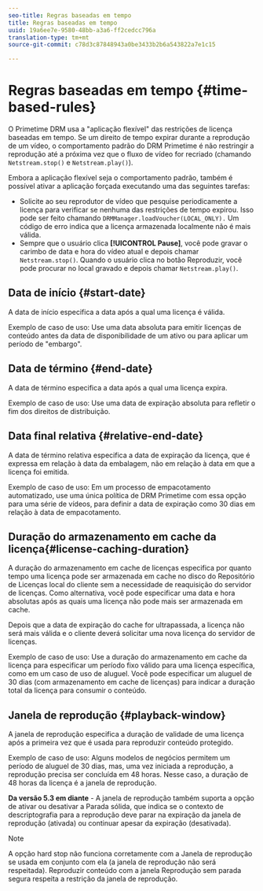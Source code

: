 ```yaml
---
seo-title: Regras baseadas em tempo
title: Regras baseadas em tempo
uuid: 19a6ee7e-9580-48bb-a3a6-ff2cedcc796a
translation-type: tm+mt
source-git-commit: c78d3c87848943a0be3433b2b6a543822a7e1c15

---
```



# Regras baseadas em tempo {#time-based-rules}

O Primetime DRM usa a &quot;aplicação flexível&quot; das restrições de licença baseadas em tempo. Se um direito de tempo expirar durante a reprodução de um vídeo, o comportamento padrão do DRM Primetime é não restringir a reprodução até a próxima vez que o fluxo de vídeo for recriado (chamando `Netstream.stop()` e `Netstream.play()`).

Embora a aplicação flexível seja o comportamento padrão, também é possível ativar a aplicação forçada executando uma das seguintes tarefas:

* Solicite ao seu reprodutor de vídeo que pesquise periodicamente a licença para verificar se nenhuma das restrições de tempo expirou. Isso pode ser feito chamando `DRMManager.loadVoucher(LOCAL_ONLY).` Um código de erro indica que a licença armazenada localmente não é mais válida.
* Sempre que o usuário clica **[!UICONTROL Pause]**, você pode gravar o carimbo de data e hora do vídeo atual e depois chamar `Netstream.stop()`. Quando o usuário clica no botão Reproduzir, você pode procurar no local gravado e depois chamar `Netstream.play()`.

## Data de início {#start-date}

A data de início especifica a data após a qual uma licença é válida.

Exemplo de caso de uso: Use uma data absoluta para emitir licenças de conteúdo antes da data de disponibilidade de um ativo ou para aplicar um período de &quot;embargo&quot;.

## Data de término {#end-date}

A data de término especifica a data após a qual uma licença expira.

Exemplo de caso de uso: Use uma data de expiração absoluta para refletir o fim dos direitos de distribuição.

## Data final relativa {#relative-end-date}

A data de término relativa especifica a data de expiração da licença, que é expressa em relação à data da embalagem, não em relação à data em que a licença foi emitida.

Exemplo de caso de uso: Em um processo de empacotamento automatizado, use uma única política de DRM Primetime com essa opção para uma série de vídeos, para definir a data de expiração como 30 dias em relação à data de empacotamento.

## Duração do armazenamento em cache da licença{#license-caching-duration}

A duração do armazenamento em cache de licenças especifica por quanto tempo uma licença pode ser armazenada em cache no disco do Repositório de Licenças local do cliente sem a necessidade de reaquisição do servidor de licenças. Como alternativa, você pode especificar uma data e hora absolutas após as quais uma licença não pode mais ser armazenada em cache.

Depois que a data de expiração do cache for ultrapassada, a licença não será mais válida e o cliente deverá solicitar uma nova licença do servidor de licenças.

Exemplo de caso de uso: Use a duração do armazenamento em cache da licença para especificar um período fixo válido para uma licença específica, como em um caso de uso de aluguel. Você pode especificar um aluguel de 30 dias (com armazenamento em cache de licenças) para indicar a duração total da licença para consumir o conteúdo.

## Janela de reprodução {#playback-window}

A janela de reprodução especifica a duração de validade de uma licença após a primeira vez que é usada para reproduzir conteúdo protegido.

Exemplo de caso de uso: Alguns modelos de negócios permitem um período de aluguel de 30 dias, mas, uma vez iniciada a reprodução, a reprodução precisa ser concluída em 48 horas. Nesse caso, a duração de 48 horas da licença é a janela de reprodução.

**Da versão 5.3 em diante** - A janela de reprodução também suporta a opção de ativar ou desativar a Parada sólida, que indica se o contexto de descriptografia para a reprodução deve parar na expiração da janela de reprodução (ativada) ou continuar apesar da expiração (desativada).

>[!NOTE]
>
>A opção hard stop não funciona corretamente com a Janela de reprodução se usada em conjunto com ela (a janela de reprodução não será respeitada). Reproduzir conteúdo com a janela Reprodução sem parada segura respeita a restrição da janela de reprodução.